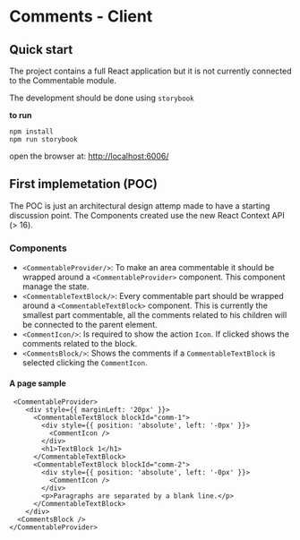 # Comments - Client

## Quick start

The project contains a full React application but it is not currently connected to the Commentable module.

The development should be done using `storybook`

**to run**

```
npm install
npm run storybook
```

open the browser at: [http://localhost:6006/](http://localhost:6006/)

## First implemetation (POC)

The POC is just an architectural design attemp made to have a starting discussion point.
The Components created use the new React Context API (> 16).

### Components

* `<CommentableProvider/>`: To make an area commentable it should be wrapped around a `<CommentableProvider>` component. This component manage the state.
* `<CommentableTextBlock/>`: Every commentable part should be wrapped around a `<CommentableTextBlock>` component. This is currently the smallest part commentable, all the comments related to his children will be connected to the parent element.
* `<CommentIcon/>`: Is required to show the action `Icon`. If clicked shows the comments related to the block.
* `<CommentsBlock/>`: Shows the comments if a `CommentableTextBlock` is selected clicking the `CommentIcon`.

#### A page sample

```
 <CommentableProvider>
    <div style={{ marginLeft: '20px' }}>
      <CommentableTextBlock blockId="comm-1">
        <div style={{ position: 'absolute', left: '-0px' }}>
          <CommentIcon />
        </div>
        <h1>TextBlock 1</h1>
      </CommentableTextBlock>
      <CommentableTextBlock blockId="comm-2">
        <div style={{ position: 'absolute', left: '-0px' }}>
          <CommentIcon />
        </div>
        <p>Paragraphs are separated by a blank line.</p>
      </CommentableTextBlock>
    </div>
  <CommentsBlock />
</CommentableProvider>
```

